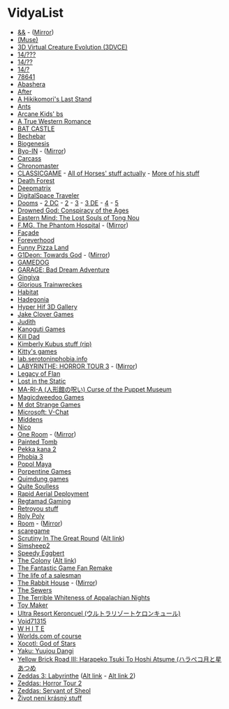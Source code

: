 # VidyaList
* [&&](https://mega.nz/#!fxNBmIRS!ahoN75BHvEaqxMfSY3z-Y1p4ETPtcV9yb4KxBc_H1IQ) - ([Mirror](https://drive.google.com/open?id=1EnH7kZTJ2j-xM3gT70gCkQScxG4iHKRS))
* [(Muse)](http://www.mediafire.com/file/k6di90of00bgtht/[(Muse)]v0.8_.rar)
* [3D Virtual Creature Evolution (3DVCE)](http://www.mediafire.com/file/s71k1ri6xo28qri/3D_Creature_Evolution.zip/file)
* [14/???](http://etgmz14.g1.xrea.com/143.html)
* [14/??](http://etgmz14.g1.xrea.com/ksg/142.html)
* [14/?](http://etgmz14.g1.xrea.com/ksg/14hatena.html)
* [78641](http://gzstorm.com/78641/)
* [Abashera](http://maxmagnusnorman.com/games_download.shtml)
* [After](https://aaronoldenburg.itch.io/after)
* [A Hikikomori's Last Stand](https://www.dropbox.com/s/t060xm4xtqr40br/A%20Hikikomori's%20Last%20Stand%20Installer.zip)
* [Ants](https://www.mobygames.com/game/ants)
* [Arcane Kids' bs](https://arcanekids.com/)
* [A True Western Romance](http://wetgamin.com/western.php)
* [BAT CASTLE](https://gamejolt.com/games/bat-castle/5049)
* [Bechebar](https://drive.google.com/open?id=1SdamR4bDX03fUs6ym1jX0XbPJ_13-c9f)
* [Biogenesis](https://sourceforge.net/projects/biogenesis/)
* [Byo-IN](https://www.freem.ne.jp/win/game/9839) - ([Mirror](https://drive.google.com/open?id=1wwWkczuScOLA9yElw2H9VG9NY44sRQeW))
* [Carcass](https://ulvin.itch.io/carcass)
* [Chronomaster](https://archive.org/details/chronomaster)
* [CLASSICGAME](https://iamqqqqqqq.itch.io/classicgame) - [All of Horses' stuff actually](https://iamqqqqqqq.itch.io/) - [More of his stuff](https://www.dropbox.com/s/sqlz2zxbm3pityr/I'MSOMNIA%20demo%20v2.zip?dl=0&file_subpath=%2FI%27MSOMNIA+demo+v2)
* [Death Forest](https://satansad.itch.io/death-forest)
* [Deepmatrix](http://www.deepmatrix.org/)
* [DigitalSpace Traveler](http://www.digitalspace.com/traveler/startpage.html)
* [Dooms](http://www.mediafire.com/file/1nangxb0c7klka1/Dooms_-_Remade_v1.02_%2528MISTER_BIG_T%2529.rar/file) -  [2 DC](https://web.archive.org/web/20070701213310/http://www.givemebeer.caliburgames.com/dooms2.html) - [2](http://www.mediafire.com/file/sz4fdbz9snfpw9z/Dooms_2_-_Seas_Of_Blood_%2528Mister_Big_T%2529.rar/file) - [3](http://www.mediafire.com/file/gveb9j52p3ha92j/DOOMS_3_%2528MISTER_BIG_T%2529.zip/file) - [3 DE](http://www.mediafire.com/file/yakk58ndkhyws8x/Dooms_3_-_Deluxe_Edition_%2528MISTER_BIG_T%2529.rar/file) - [4](http://www.mediafire.com/file/hjg2ihn5cy0678d/Dooms_4_-_End_Game_%2528MISTER_BIG_T%2529.zip/file) - [5](https://www.mediafire.com/file/qek85v7wfdvny0k/Dooms_5_%2528MISTERBIGT%2529%2528RM2k3%2529.rar/file)
* [Drowned God: Conspiracy of the Ages](https://www.myabandonware.com/game/drowned-god-conspiracy-of-the-ages-bel)
* [Eastern Mind: The Lost Souls of Tong Nou](https://easternmindtongnou.tumblr.com/post/50738962673)
* [F.MG. The Phantom Hospital](https://www.freem.ne.jp/win/game/13072) - ([Mirror](https://drive.google.com/open?id=1zZPZfN2U21DV8Tt_8J7lOiqvIwZvWBkY))
* [Façade](https://www.playablstudios.com/facade)
* [Foreverhood](https://iamsparky.wordpress.com/foreverhood/)
* [Funny Pizza Land](https://www.indiedb.com/games/funny-pizza-land)
* [G1Deon: Towards God](https://mega.nz/folder/UIkUkALD#amR25OFOYQOD63mCNBbrMQ) - ([Mirror](https://drive.google.com/drive/folders/1OahnrZJLB0yORe1qBjMhgDfblxDH1ZCn))
* [GAMEDOG](https://zerofeedback.tumblr.com/post/50425273711/gamedog-quimdung-thecatamites)
* [GARAGE: Bad Dream Adventure](https://mega.nz/file/fUZQnQ6J#LYeCXtr5JMjcA9ssfQZ6hEeG-r09ozRmGvj98HxQNMw)
* [Gingiva](https://gamejolt.com/games/gingiva/17758)
* [Glorious Trainwreckes](https://www.glorioustrainwrecks.com/)
* [Habitat](https://frandallfarmer.github.io/neohabitat-doc/docs/)
* [Hadegonia](https://www.moddb.com/games/hadegonia)
* [Hyper Hif 3D Gallery](http://hypergif3dgallery.com/)
* [Jake Clover Games](https://gamejolt.com/@JakeClover/games)
* [Judith](http://distractionware.com/blog/2009/04/judith/)
* [Kanoguti Games](http://kanoguti93.web.fc2.com/main_page/index.html)
* [Kill Dad](https://nurseostsaudy.itch.io/kill-dad)
* [Kimberly Kubus stuff (rip)](http://www.revengeofthesunfish.com/Kubus.html)
* [Kitty's games](https://kittyhorrorshow.itch.io/)
* [lab.serotoninphobia.info](http://lab.serotoninphobia.info/)
* [LABYRINTHE: HORROR TOUR 3]() - ([Mirror](https://www.myabandonware.com/game/labyrinthe-horror-tour-3-c5x))
* [Legacy of Flan](http://www.mediafire.com/file/yaq7yqhxbdpewtc/Legacy.zip/file)
* [Lost in the Static](https://silverspaceship.com/static/)
* [MA-RI-A (人形館の呪い) Curse of the Puppet Museum](https://archive.org/details/MARIAWindows)
* [Magicdweedoo Games](http://magicdweedoo.com/)
* [M dot Strange Games](https://mdotstrange.itch.io/)
* [Microsoft: V-Chat](http://timigi.com/Stuff/Archive/vchat/vchat.html)
* [Middens](https://rpgmaker.net/games/3843/)
* [Nico](https://gamejolt.com/games/nico/60751)
* [One Room](https://www.freem.ne.jp/win/game/6602) - ([Mirror](https://drive.google.com/open?id=1HgF2mtkVpQ6StB-5uaA6eHg0LRZb9CEs))
* [Painted Tomb](https://gamejolt.com/games/painted-tomb/48849)
* [Pekka kana 2](https://www.pistegamez.net/game_pk2.html)
* [Phobia 3](https://archive.org/details/tucows_275302_Phobia_III_-_Edge_Of_Humanity)
* [Popol Maya](https://archive.org/details/PopolMaya_1997)
* [Porpentine Games](http://slimedaughter.com/games/)
* [Quimdung games](http://wiki.selectbutton.net/company:quimdung)
* [Quite Soulless](http://web.archive.org/web/20111103074648/http://www.quitesoulless.com/QSdemosetup.exe)
* [Rapid Aerial Deployment](https://archive.org/details/swizzle_demu_Rad)
* [Regtamad Gaming](https://www.kongregate.com/games/stewardhklarlove)
* [Retroyou stuff](https://www.retroyou.org/)
* [Roly Poly](https://drive.google.com/drive/folders/1pHj_hv0QGPD8kkQPzCBG8HJ0ph725_Wq)
* [Room](https://www.freem.ne.jp/win/game/7740) - ([Mirror](https://drive.google.com/open?id=1O-Vx4wgj5MeKzstnKL0kHXbedUgOOu6s))
* [scaregame](http://www.mediafire.com/file/t7vjc8d8umcr4rj/scaregame.zip/file)
* [Scrutiny In The Great Round](https://archive.org/details/scrutiny-in-the-great-round) ([Alt link](https://www.4shared.com/folder/38flN4E7/SITGR.html))
* [Simsheep2](https://drive.google.com/open?id=1jBZtlXHsm6tm0gcij2mhciQtnZnf4Ufc) 
* [Speedy Eggbert](https://archive.org/details/speedy-eggbert)
* [The Colony](https://www.mobygames.com/game/colony) ([Alt link](https://classicreload.com/the-colony.html))
* [The Fantastic Game Fan Remake](https://www.indiedb.com/games/the-fantastic-game-remake/downloads/fantastic1fan-v462eb)
* [The life of a salesman](https://web.archive.org/web/20141016143513/http://sandbox.yoyogames.com/games/140512-the-life-of-a-salesman-remake)
* [The Rabbit House](https://www.freem.ne.jp/win/game/8903) - ([Mirror](https://drive.google.com/open?id=1QOpDm6owpci5hqZSgKe-omL5Hpai71OL))
* [The Sewers](https://www.indiedb.com/games/the-sewers)
* [The Terrible Whiteness of Appalachian Nights](https://ded.increpare.com/~locus/whiteness/)
* [Toy Maker](https://satansad.itch.io/toy-maker)
* [Ultra Resort Keroncuel (ウルトラリゾートケロンキュール)](https://www.macintoshrepository.org/20075-ultra-resort-keroncuel-ウルトラリゾートケロンキュール-)
* [Void71315](https://dylasch.itch.io/void71315)
* [W H I T E](https://yitzilitt.itch.io/white)
* [Worlds.com of course](http://www-static.us.worlds.net/cgi-bin/download.cgi?action=full&bundle=WorldsCurrentVer)
* [Xocotl: God of Stars](https://web.archive.org/web/20141016172544/http://sandbox.yoyogames.com/games/29094/download)
* [Yaku: Yuujou Dangi](https://drive.google.com/open?id=1gCmHoBjDPqBnH5EH2v9jfv9Cjik0Alym)
* [Yellow Brick Road III: Harapeko Tsuki To Hoshi Atsume (ハラペコ月と星あつめ](https://www.macintoshrepository.org/18927-yellow-brick-road-iii-harapeko-tsuki-to-hoshi-atsume-ハラペコ月と星あつめ)
* [Zeddas 3: Labyrinthe](https://mega.nz/file/kE9xiZiI#pIgWtyBAYLTRd2mF5YD-o45PM0muzm7_d7oxEwJZKNE) ([Alt link](https://mega.nz/folder/u7wDjAQY#xRkjB6D4q3IKdS9Om75hNQ) - [Alt link 2](https://archive.org/details/labyrinthe/mode/2up))
* [Zeddas: Horror Tour 2](https://mega.nz/folder/8wtgUQ5Z#0XGFwKJiOvKkLXrXtDhJpw)
* [Zeddas: Servant of Sheol](https://www.4shared.com/dir/2518590/f492d2e4/Zeddas.html#dir=-vJzhd0X)
* [Život není krásný stuff](http://znk.cz/en/games/)
